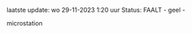 laatste update: 
wo 29-11-2023  1:20   uur 
Status: FAALT - geel - 
<div class="service R">microstation</div>